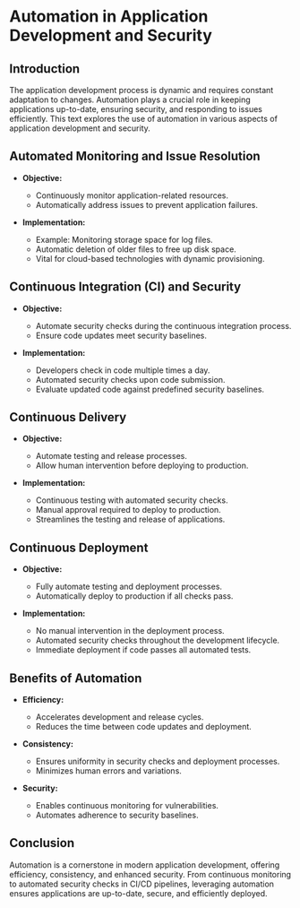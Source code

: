 # Automation in Application Development and Security

## Introduction

The application development process is dynamic and requires constant adaptation to changes. Automation plays a crucial role in keeping applications up-to-date, ensuring security, and responding to issues efficiently. This text explores the use of automation in various aspects of application development and security.

## Automated Monitoring and Issue Resolution

- **Objective:**
    - Continuously monitor application-related resources.
    - Automatically address issues to prevent application failures.

- **Implementation:**
    - Example: Monitoring storage space for log files.
    - Automatic deletion of older files to free up disk space.
    - Vital for cloud-based technologies with dynamic provisioning.

## Continuous Integration (CI) and Security

- **Objective:**
    - Automate security checks during the continuous integration process.
    - Ensure code updates meet security baselines.

- **Implementation:**
    - Developers check in code multiple times a day.
    - Automated security checks upon code submission.
    - Evaluate updated code against predefined security baselines.

## Continuous Delivery

- **Objective:**
    - Automate testing and release processes.
    - Allow human intervention before deploying to production.

- **Implementation:**
    - Continuous testing with automated security checks.
    - Manual approval required to deploy to production.
    - Streamlines the testing and release of applications.

## Continuous Deployment

- **Objective:**
    - Fully automate testing and deployment processes.
    - Automatically deploy to production if all checks pass.

- **Implementation:**
    - No manual intervention in the deployment process.
    - Automated security checks throughout the development lifecycle.
    - Immediate deployment if code passes all automated tests.

## Benefits of Automation

- **Efficiency:**
    - Accelerates development and release cycles.
    - Reduces the time between code updates and deployment.

- **Consistency:**
    - Ensures uniformity in security checks and deployment processes.
    - Minimizes human errors and variations.

- **Security:**
    - Enables continuous monitoring for vulnerabilities.
    - Automates adherence to security baselines.

## Conclusion

Automation is a cornerstone in modern application development, offering efficiency, consistency, and enhanced security. From continuous monitoring to automated security checks in CI/CD pipelines, leveraging automation ensures applications are up-to-date, secure, and efficiently deployed.
